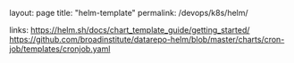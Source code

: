 layout: page
title: "helm-template"
permalink: /devops/k8s/helm/


links:
https://helm.sh/docs/chart_template_guide/getting_started/
https://github.com/broadinstitute/datarepo-helm/blob/master/charts/cron-job/templates/cronjob.yaml
